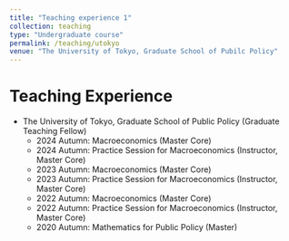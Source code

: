 ```yaml
---
title: "Teaching experience 1"
collection: teaching
type: "Undergraduate course"
permalink: /teaching/utokyo
venue: "The University of Tokyo, Graduate School of Pubilc Policy"
---
```


Teaching Experience
======
* The University of Tokyo, Graduate School of Public Policy (Graduate Teaching Fellow)
  * 2024 Autumn: Macroeconomics (Master Core)
  * 2024 Autumn: Practice Session for Macroeconomics (Instructor, Master Core)
  * 2023 Autumn: Macroeconomics (Master Core)
  * 2023 Autumn: Practice Session for Macroeconomics (Instructor, Master Core)
  * 2022 Autumn: Macroeconomics (Master Core)
  * 2022 Autumn: Practice Session for Macroeconomics (Instructor, Master Core)
  * 2020 Autumn: Mathematics for Public Policy (Master)
